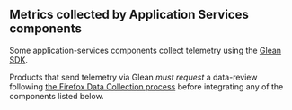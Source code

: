 ## Metrics collected by Application Services components

Some application-services components collect telemetry using the [Glean SDK](https://mozilla.github.io/glean/).

Products that send telemetry via Glean *must request* a data-review following
[the Firefox Data Collection process](https://wiki.mozilla.org/Firefox/Data_Collection)
before integrating any of the components listed below.
